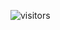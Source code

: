   ![visitors](https://visitor-badge.glitch.me/badge?page_id=page.id&left_color=green&right_color=red)
